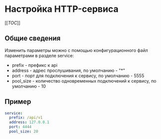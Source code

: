 # Настройка HTTP-сервиса

[[_TOC_]]

## Общие сведения

Изменить параметры можно с помощью конфигурационного файл параметрами в разделе
service:

- prefix - префикс к api
- address - адрес прослушивания, по умолчанию - "*"
- port - порт для подключения к сервису, по умолчанию - 5555
- pool_size - количество одновременных подключений к сервису, по умолчанию - 10

## Пример

```yaml
service:
  prefix: /api/v1
  address: 127.0.0.1
  port: 4444
  pool_size: 20
```
